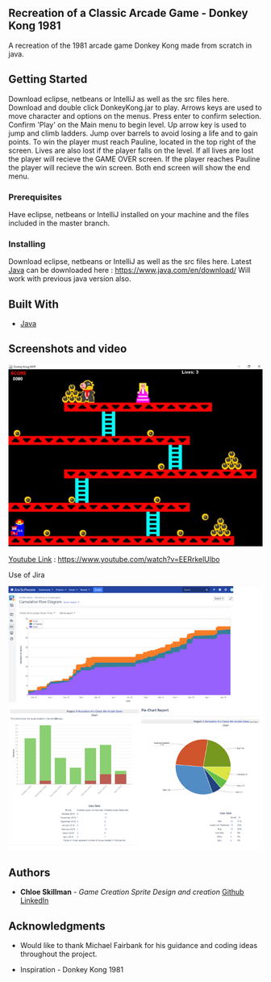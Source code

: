 ## Recreation of a Classic Arcade Game - Donkey Kong 1981

A recreation of the 1981 arcade game Donkey Kong made from scratch in java. 

## Getting Started

Download eclipse, netbeans or IntelliJ as well as the src files here.
Download and double click DonkeyKong.jar to play.
Arrows keys are used to move character and options on the menus.
Press enter to confirm selection.
Confirm 'Play' on the Main menu to begin level.
Up arrow key is used to jump and climb ladders. 
Jump over barrels to avoid losing a life and to gain points. 
To win  the player must reach Pauline, located in the top right of the screen. 
Lives are also lost if the player falls on the level.
If all lives are lost the player will recieve the GAME OVER screen.
If the player reaches Pauline the player will recieve the win screen. 
Both end screen will show the end menu.  

### Prerequisites

Have eclipse, netbeans or IntelliJ installed on your machine and the files included in the master branch.

### Installing

Download eclipse, netbeans or IntelliJ as well as the src files here.
Latest [Java](https://www.java.com/en/download/) can be downloaded here : https://www.java.com/en/download/
Will work with previous java version also. 

## Built With

* [Java](https://www.java.com/en/download/) 

## Screenshots and video

![FullScreen](https://raw.githubusercontent.com/ChloeLS/Recreation-Of-A-Classic-Ardcade-Game---Donkey-Kong-1981/master/FullScreenDK.jpg)

[Youtube Link](https://www.youtube.com/watch?v=EERrkelUlbo) : https://www.youtube.com/watch?v=EERrkelUlbo

Use of Jira

![JiraGraphs](https://raw.githubusercontent.com/ChloeLS/Recreation-Of-A-Classic-Ardcade-Game---Donkey-Kong-1981/master/UseOfJira.png)

## Authors

* **Chloe Skillman** - *Game Creation* *Sprite Design and creation* [Github](https://github.com/ChloeLS)
                          [LinkedIn](https://www.linkedin.com/in/chloe-skillman-b80941183/)

## Acknowledgments

* Would like to thank Michael Fairbank for his guidance and coding ideas throughout the project. 

* Inspiration - Donkey Kong 1981 

